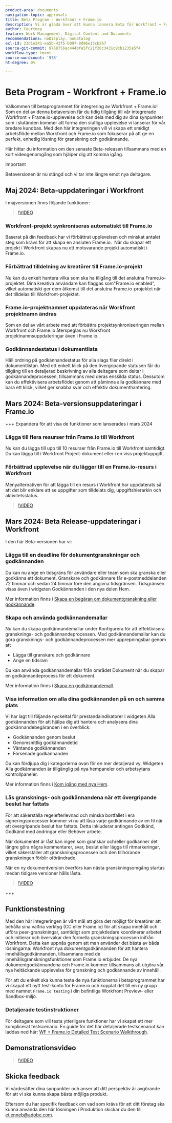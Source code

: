 ```yaml
---
product-area: documents
navigation-topic: approvals
title: Beta Program - Workfront + Frame.io
description: Vi är glada över att kunna lansera Beta för Workfront + Frame.io. Här hittar du information om den senaste Beta-releasen tillsammans med en kort videogenomgång som hjälper dig att komma igång.
author: Courtney
feature: Work Management, Digital Content and Documents
recommendations: noDisplay, noCatalog
exl-id: 23d1e241-ea5b-43f5-b097-8d96e13cb267
source-git-commit: 9768756ac444bfe5fc21f20c3431c9cb1235a5f4
workflow-type: tm+mt
source-wordcount: '978'
ht-degree: 0%

---
```


# Beta Program - Workfront + Frame.io

Välkommen till betaprogrammet för integrering av Workfront + Frame.io! Som en del av denna betaversion får du tidig tillgång till vår integrerade Workfront + Frame.io-upplevelse och kan dela med dig av dina synpunkter som i slutänden kommer att forma den slutliga upplevelse vi lanserar för vår bredare kundbas. Med den här integreringen vill vi skapa ett smidigt arbetsflöde mellan Workfront och Frame.io som fokuserar på att ge en perfekt, enhetlig lösning för granskning och godkännande.

Här hittar du information om den senaste Beta-releasen tillsammans med en kort videogenomgång som hjälper dig att komma igång.

>[!IMPORTANT]
>
>Betaversionen är nu stängd och vi tar inte längre emot nya deltagare.


## Maj 2024: Beta-uppdateringar i Workfront

I majversionen finns följande funktioner:  

>[!VIDEO](https://video.tv.adobe.com/v/3429129/)

### Workfront-projekt synkroniseras automatiskt till Frame.io

Baserat på din feedback har vi förbättrat upplevelsen och minskat antalet steg som krävs för att skapa en ansluten Frame.io.  När du skapar ett projekt i Workfront skapas nu ett motsvarande projekt automatiskt i Frame.io. 

### Förbättrad tilldelning av kreatörer till Frame.io-projekt

Nu kan du enkelt hantera vilka som ska ha tillgång till det anslutna Frame.io-projektet. Dina kreativa användare kan flaggas som&quot;Frame.io enabled&quot;, vilket automatiskt ger dem åtkomst till det anslutna Frame.io-projektet när det tilldelas till Workfront-projektet.   

### Frame.io-projektnamnet uppdateras när Workfront projektnamn ändras

Som en del av vårt arbete med att förbättra projektsynkroniseringen mellan Workfront och Frame.io återspeglas nu Workfront projektnamnsuppdateringar även i Frame.io. 

### Godkännandestatus i dokumentlista

Håll ordning på godkännandestatus för alla slags filer direkt i dokumentlistan. Med ett enkelt klick på den övergripande statusen får du tillgång till en detaljerad beskrivning av alla deltagare som deltar i godkännandeprocessen, tillsammans med deras enskilda status. Dessutom kan du effektivisera arbetsflödet genom att påminna alla godkännare med bara ett klick, vilket ger snabba svar och effektiv dokumenthantering. 


## Mars 2024: Beta-versionsuppdateringar i Frame.io

+++ Expandera för att visa de funktioner som lanserades i mars 2024

### Lägga till flera resurser från Frame.io till Workfront

Nu kan du lägga till upp till 10 resurser från Frame.io till Workfront samtidigt. Du kan lägga till i Workfront Project-dokument eller i en viss projektuppgift.

### Förbättrad upplevelse när du lägger till en Frame.io-resurs i Workfront

Menyalternativen för att lägga till en resurs i Workfront har uppdaterats så att det blir enklare att se uppgifter som tilldelats dig, uppgiftshierarkin och aktivitetsstatus.

>[!VIDEO](https://video.tv.adobe.com/v/3428213/)

## Mars 2024: Beta Release-uppdateringar i Workfront

I den här Beta-versionen har vi:

### Lägga till en deadline för dokumentgranskningar och godkännanden

Du kan nu ange en tidsgräns för användare eller team som ska granska eller godkänna ett dokument. Granskare och godkännare får e-postmeddelanden 72 timmar och sedan 24 timmar före den angivna tidsgränsen. Tidsgränsen visas även i widgeten Godkännanden i den nya delen Hem.

Mer information finns i [Skapa en begäran om dokumentgranskning eller godkännande](/help/quicksilver/review-and-approve-work/document-reviews-and-approvals/manage-document-approvals/create-a-document-approval.md).

### Skapa och använda godkännandemallar

Nu kan du skapa godkännandemallar under Konfigurera för att effektivisera gransknings- och godkännandeprocessen. Med godkännandemallar kan du göra gransknings- och godkännandeprocessen mer upprepningsbar genom att

* Lägga till granskare och godkännare
* Ange en tidsram

Du kan använda godkännandemallar från området Dokument när du skapar en godkännandeprocess för ett dokument.

Mer information finns i [Skapa en godkännandemall](/help/quicksilver/review-and-approve-work/document-reviews-and-approvals/manage-document-approvals/create-approval-template.md).

### Visa information om alla dina godkännanden på en och samma plats

Vi har lagt till följande nyckeltal för prestandaindikatorer i widgeten Alla godkännanden för att hjälpa dig att hantera och analysera dina godkännandebegäranden i en överblick:

* Godkännanden genom beslut
* Genomsnittlig godkännandetid
* Väntande godkännanden
* Försenade godkännanden

Du kan fördjupa dig i kategorierna ovan för en mer detaljerad vy. Widgeten Alla godkännanden är tillgänglig på nya hempaneler och arbetsytans kontrollpaneler.

Mer information finns i [Kom igång med nya Hem](/help/quicksilver/workfront-basics/using-home/new-home/get-started-with-new-home.md).

### Lås gransknings- och godkännandena när ett övergripande beslut har fattats

För att säkerställa regelefterlevnad och minska bortfallet i era signeringsprocesser kommer vi nu att låsa varje godkännande av en fil när ett övergripande beslut har fattats. Detta inkluderar antingen Godkänd, Godkänd med ändringar eller Behöver arbete.

När dokumentet är låst kan ingen som granskar och/eller godkänner det längre göra några kommentarer, svar, beslut eller lägga till ritmarkeringar, vilket säkerställer att granskningsprocessen och den tillhörande granskningen förblir oförändrade.

När en ny dokumentversion överförs kan nästa granskningsomgång startas medan tidigare versioner hålls låsta.

>[!VIDEO](https://video.tv.adobe.com/v/3428179/)

+++

## Funktionstestning

Med den här integreringen är vårt mål att göra det möjligt för kreatörer att behålla sina valfria verktyg (CC eller Frame.io) för att skapa innehåll och utföra peer-granskningar, samtidigt som projektledare koordinerar arbetet och initierar och övervakar den formella granskningsprocessen inifrån Workfront. Detta kan uppnås genom att man använder det bästa av båda lösningarna: Workfront nya dokumentgodkännanden för att hantera innehållsgodkännanden, tillsammans med de innehållsgranskningsfunktioner som Frame.io erbjuder. De nya dokumentgodkännandena och Frame.io kommer tillsammans att utgöra vår nya heltäckande upplevelse för granskning och godkännande av innehåll. 

För att du enkelt ska kunna testa de nya funktionerna i betaprogrammet har vi skapat ett nytt test-konto för Frame.io och kopplat det till en ny grupp med namnet `Frame.io testing` i din befintliga Workfront Preview- eller Sandbox-miljö.

### Detaljerade testinstruktioner

För deltagare som vill testa ytterligare funktioner har vi skapat ett mer komplicerat testscenario. En guide för det här detaljerade testscenariot kan laddas ned här: [WF + Frame.io Detailed Test Scenario Walkthrough](/help/quicksilver/review-and-approve-work/Documents/assets/WF-Frame-Detailed-Walk-Through-May-Release.pdf).


## Demonstrationsvideo

>[!VIDEO](https://video.tv.adobe.com/v/3429092/)

## Skicka feedback

Vi värdesätter dina synpunkter och anser att ditt perspektiv är avgörande för att vi ska kunna skapa bästa möjliga produkt.

Eftersom du har specifik feedback om vad som krävs för att ditt företag ska kunna använda den här lösningen i Produktion skickar du den till [etienneb@adobe.com](mailto:etienneb@adobe.com).
